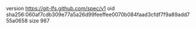 version https://git-lfs.github.com/spec/v1
oid sha256:060af7cdb309e77a5a26d99feeffee0070b084faad3cfdf7f9a89add755a0658
size 987
